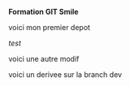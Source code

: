 **Formation GIT Smile**  

voici mon premier depot  


*test*

voici une autre modif

voici un derivee sur la branch dev

